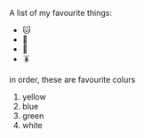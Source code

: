  A list of my favourite things:
 - 🐱
 - 🐶
 - 🐘
 - 🪳

in order, these are favourite  colurs
 1. yellow
 2.  blue
 3.  green
 4.  white
